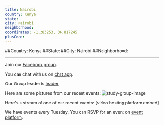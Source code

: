 ```yaml
---
title: Nairobi
country: Kenya
state: 
city: Nairobi
neighborhood: 
coordinates: -1.283253, 36.817245
plusCode:
---
```


##Country: Kenya
##State: 
##City: Nairobi
##Neighborhood: 
*****
Join our [Facebook group](https://www.facebook.com/groups/free.code.camp.nairobi).

You can chat with us on [chat app]().

Our Group leader is [leader]()

Here are some pictures from our recent events:
![study-group-image](https://scontent-dft4-2.xx.fbcdn.net/v/t1.0-9/11796367_10207262925949322_5764136958070505948_n.jpg?oh=80dedc091d9de77f79addb9026fa148d&oe=5994A495)

Here's a stream of one of our recent events:
[video hosting platform embed]

We have events every Tuesday. You can RSVP for an event on [event platform]().
